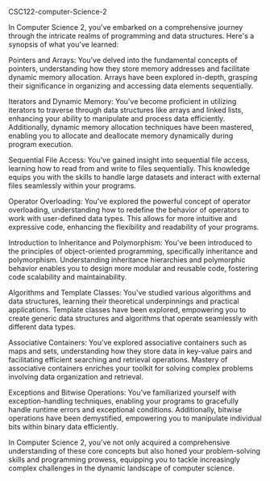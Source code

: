CSC122-computer-Science-2

In Computer Science 2, you've embarked on a comprehensive journey through the intricate realms of programming and data structures. Here's a synopsis of what you've learned:

Pointers and Arrays: You've delved into the fundamental concepts of pointers, understanding how they store memory addresses and facilitate dynamic memory allocation. Arrays have been explored in-depth, grasping their significance in organizing and accessing data elements sequentially.

Iterators and Dynamic Memory: You've become proficient in utilizing iterators to traverse through data structures like arrays and linked lists, enhancing your ability to manipulate and process data efficiently. Additionally, dynamic memory allocation techniques have been mastered, enabling you to allocate and deallocate memory dynamically during program execution.

Sequential File Access: You've gained insight into sequential file access, learning how to read from and write to files sequentially. This knowledge equips you with the skills to handle large datasets and interact with external files seamlessly within your programs.

Operator Overloading: You've explored the powerful concept of operator overloading, understanding how to redefine the behavior of operators to work with user-defined data types. This allows for more intuitive and expressive code, enhancing the flexibility and readability of your programs.

Introduction to Inheritance and Polymorphism: You've been introduced to the principles of object-oriented programming, specifically inheritance and polymorphism. Understanding inheritance hierarchies and polymorphic behavior enables you to design more modular and reusable code, fostering code scalability and maintainability.

Algorithms and Template Classes: You've studied various algorithms and data structures, learning their theoretical underpinnings and practical applications. Template classes have been explored, empowering you to create generic data structures and algorithms that operate seamlessly with different data types.

Associative Containers: You've explored associative containers such as maps and sets, understanding how they store data in key-value pairs and facilitating efficient searching and retrieval operations. Mastery of associative containers enriches your toolkit for solving complex problems involving data organization and retrieval.

Exceptions and Bitwise Operations: You've familiarized yourself with exception-handling techniques, enabling your programs to gracefully handle runtime errors and exceptional conditions. Additionally, bitwise operations have been demystified, empowering you to manipulate individual bits within binary data efficiently.

In Computer Science 2, you've not only acquired a comprehensive understanding of these core concepts but also honed your problem-solving skills and programming prowess, equipping you to tackle increasingly complex challenges in the dynamic landscape of computer science.





